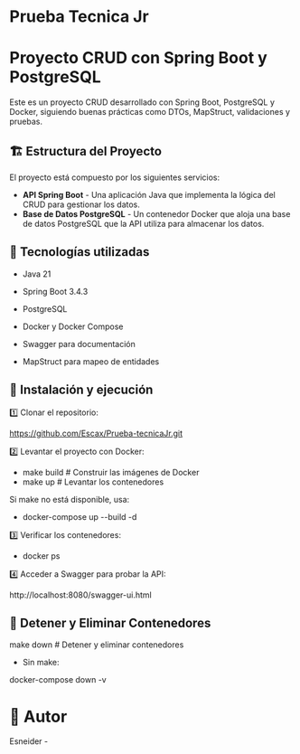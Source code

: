 # Prueba Tecnica Jr

# Proyecto CRUD con Spring Boot y PostgreSQL

Este es un proyecto CRUD desarrollado con Spring Boot, PostgreSQL y Docker, siguiendo buenas prácticas como DTOs, MapStruct, validaciones y pruebas.

## 🏗️ Estructura del Proyecto

El proyecto está compuesto por los siguientes servicios:

- **API Spring Boot** - Una aplicación Java que implementa la lógica del CRUD para gestionar los datos.
- **Base de Datos PostgreSQL** - Un contenedor Docker que aloja una base de datos PostgreSQL que la API utiliza para almacenar los datos.

## 🚀 Tecnologías utilizadas
- Java 21

- Spring Boot 3.4.3

- PostgreSQL

- Docker y Docker Compose

- Swagger para documentación

- MapStruct para mapeo de entidades

## 🔧 Instalación y ejecución

1️⃣ Clonar el repositorio:

https://github.com/Escax/Prueba-tecnicaJr.git

2️⃣ Levantar el proyecto con Docker:

- make build         # Construir las imágenes de Docker
- make up            # Levantar los contenedores

Si make no está disponible, usa:

- docker-compose up --build -d

3️⃣ Verificar los contenedores:

- docker ps

4️⃣ Acceder a Swagger para probar la API:

http://localhost:8080/swagger-ui.html


## 🛑 Detener y Eliminar Contenedores

make down   # Detener y eliminar contenedores

- Sin make:
  
docker-compose down -v


# 📌 Autor

Esneider - 




